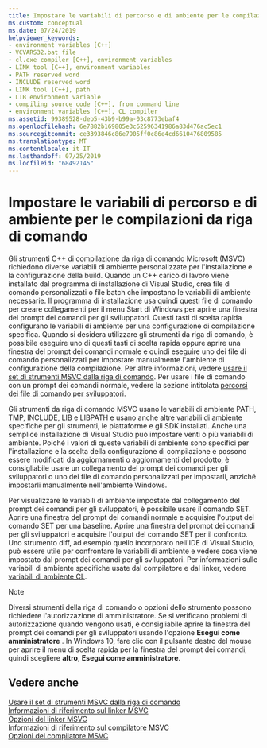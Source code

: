 ```yaml
---
title: Impostare le variabili di percorso e di ambiente per le compilazioni da riga di comando
ms.custom: conceptual
ms.date: 07/24/2019
helpviewer_keywords:
- environment variables [C++]
- VCVARS32.bat file
- cl.exe compiler [C++], environment variables
- LINK tool [C++], environment variables
- PATH reserved word
- INCLUDE reserved word
- LINK tool [C++], path
- LIB environment variable
- compiling source code [C++], from command line
- environment variables [C++], CL compiler
ms.assetid: 99389528-deb5-43b9-b99a-03c8773ebaf4
ms.openlocfilehash: 6e7882b169805e3c62596341986a83d476ac5ec1
ms.sourcegitcommit: ce3393846c86e7905ff0c86e4cd6610476809585
ms.translationtype: MT
ms.contentlocale: it-IT
ms.lasthandoff: 07/25/2019
ms.locfileid: "68492145"
---
```

# <a name="set-the-path-and-environment-variables-for-command-line-builds"></a>Impostare le variabili di percorso e di ambiente per le compilazioni da riga di comando

Gli strumenti C++ di compilazione da riga di comando Microsoft (MSVC) richiedono diverse variabili di ambiente personalizzate per l'installazione e la configurazione della build. Quando un C++ carico di lavoro viene installato dal programma di installazione di Visual Studio, crea file di comando personalizzati o file batch che impostano le variabili di ambiente necessarie. Il programma di installazione usa quindi questi file di comando per creare collegamenti per il menu Start di Windows per aprire una finestra del prompt dei comandi per gli sviluppatori. Questi tasti di scelta rapida configurano le variabili di ambiente per una configurazione di compilazione specifica. Quando si desidera utilizzare gli strumenti da riga di comando, è possibile eseguire uno di questi tasti di scelta rapida oppure aprire una finestra del prompt dei comandi normale e quindi eseguire uno dei file di comando personalizzati per impostare manualmente l'ambiente di configurazione della compilazione. Per altre informazioni, vedere [usare il set di strumenti MSVC dalla riga di comando](building-on-the-command-line.md). Per usare i file di comando con un prompt dei comandi normale, vedere la sezione intitolata [percorsi dei file di comando per sviluppatori](building-on-the-command-line.md#developer_command_file_locations).

Gli strumenti da riga di comando MSVC usano le variabili di ambiente PATH, TMP, INCLUDE, LIB e LIBPATH e usano anche altre variabili di ambiente specifiche per gli strumenti, le piattaforme e gli SDK installati. Anche una semplice installazione di Visual Studio può impostare venti o più variabili di ambiente. Poiché i valori di queste variabili di ambiente sono specifici per l'installazione e la scelta della configurazione di compilazione e possono essere modificati da aggiornamenti o aggiornamenti del prodotto, è consigliabile usare un collegamento del prompt dei comandi per gli sviluppatori o uno dei file di comando personalizzati per impostarli, anziché impostarli manualmente nell'ambiente Windows.

Per visualizzare le variabili di ambiente impostate dal collegamento del prompt dei comandi per gli sviluppatori, è possibile usare il comando SET. Aprire una finestra del prompt dei comandi normale e acquisire l'output del comando SET per una baseline. Aprire una finestra del prompt dei comandi per gli sviluppatori e acquisire l'output del comando SET per il confronto. Uno strumento diff, ad esempio quello incorporato nell'IDE di Visual Studio, può essere utile per confrontare le variabili di ambiente e vedere cosa viene impostato dal prompt dei comandi per gli sviluppatori. Per informazioni sulle variabili di ambiente specifiche usate dal compilatore e dal linker, vedere [variabili di ambiente CL](reference/cl-environment-variables.md).

> [!NOTE]
>  Diversi strumenti della riga di comando o opzioni dello strumento possono richiedere l'autorizzazione di amministratore. Se si verificano problemi di autorizzazione quando vengono usati, è consigliabile aprire la finestra del prompt dei comandi per gli sviluppatori usando l'opzione **Esegui come amministratore** . In Windows 10, fare clic con il pulsante destro del mouse per aprire il menu di scelta rapida per la finestra del prompt dei comandi, quindi scegliere **altro**, **Esegui come amministratore**.

## <a name="see-also"></a>Vedere anche

[Usare il set di strumenti MSVC dalla riga di comando](building-on-the-command-line.md)<br/>
[Informazioni di riferimento sul linker MSVC](reference/linking.md)<br/>
[Opzioni del linker MSVC](reference/linker-options.md)<br/>
[Informazioni di riferimento sul compilatore MSVC](reference/compiling-a-c-cpp-program.md)<br/>
[Opzioni del compilatore MSVC](reference/compiler-options.md)
